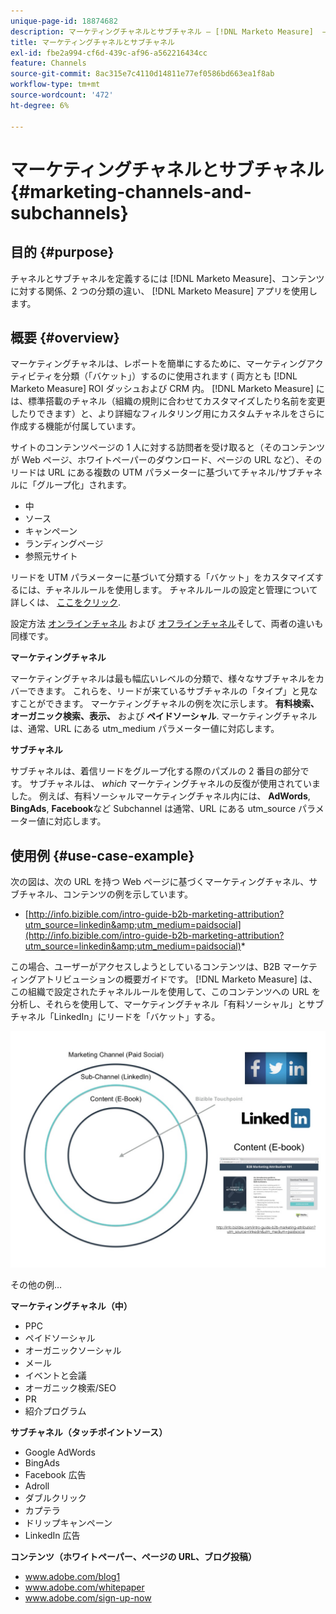 ```yaml
---
unique-page-id: 18874682
description: マーケティングチャネルとサブチャネル — [!DNL Marketo Measure]  — 製品ドキュメント
title: マーケティングチャネルとサブチャネル
exl-id: fbe2a994-cf6d-439c-af96-a562216434cc
feature: Channels
source-git-commit: 8ac315e7c4110d14811e77ef0586bd663ea1f8ab
workflow-type: tm+mt
source-wordcount: '472'
ht-degree: 6%

---
```


# マーケティングチャネルとサブチャネル {#marketing-channels-and-subchannels}

## 目的 {#purpose}

チャネルとサブチャネルを定義するには [!DNL Marketo Measure]、コンテンツに対する関係、2 つの分類の違い、 [!DNL Marketo Measure] アプリを使用します。

## 概要 {#overview}

マーケティングチャネルは、レポートを簡単にするために、マーケティングアクティビティを分類（「バケット」）するのに使用されます ( 両方とも [!DNL Marketo Measure] ROI ダッシュおよび CRM 内。 [!DNL Marketo Measure] には、標準搭載のチャネル（組織の規則に合わせてカスタマイズしたり名前を変更したりできます）と、より詳細なフィルタリング用にカスタムチャネルをさらに作成する機能が付属しています。

サイトのコンテンツページの 1 人に対する訪問者を受け取ると（そのコンテンツが Web ページ、ホワイトペーパーのダウンロード、ページの URL など）、そのリードは URL にある複数の UTM パラメーターに基づいてチャネル/サブチャネルに「グループ化」されます。

* 中
* ソース
* キャンペーン
* ランディングページ
* 参照元サイト

リードを UTM パラメーターに基づいて分類する「バケット」をカスタマイズするには、チャネルルールを使用します。 チャネルルールの設定と管理について詳しくは、 [ここをクリック](/help/channel-tracking-and-setup/online-channels/online-custom-channel-setup.md).

設定方法 [オンラインチャネル](/help/channel-tracking-and-setup/online-channels/online-custom-channel-setup.md) および [オフラインチャネル](/help/channel-tracking-and-setup/offline-channels/offline-custom-channel-setup.md)そして、両者の違いも同様です。

**マーケティングチャネル**

マーケティングチャネルは最も幅広いレベルの分類で、様々なサブチャネルをカバーできます。 これらを、リードが来ているサブチャネルの「タイプ」と見なすことができます。 マーケティングチャネルの例を次に示します。 **有料検索、オーガニック検索、表示、** および **ペイドソーシャル**. マーケティングチャネルは、通常、URL にある utm_medium パラメーター値に対応します。

**サブチャネル**

サブチャネルは、着信リードをグループ化する際のパズルの 2 番目の部分です。 サブチャネルは、 _which_ マーケティングチャネルの反復が使用されていました。 例えば、有料ソーシャルマーケティングチャネル内には、 **AdWords**, **BingAds**, **Facebook**&#x200B;など Subchannel は通常、URL にある utm_source パラメーター値に対応します。

## 使用例 {#use-case-example}

次の図は、次の URL を持つ Web ページに基づくマーケティングチャネル、サブチャネル、コンテンツの例を示しています。

* [http://info.bizible.com/intro-guide-b2b-marketing-attribution?utm_source=linkedin&amp;utm_medium=paidsocial](http://info.bizible.com/intro-guide-b2b-marketing-attribution?utm_source=linkedin&amp;utm_medium=paidsocial)*

この場合、ユーザーがアクセスしようとしているコンテンツは、B2B マーケティングアトリビューションの概要ガイドです。 [!DNL Marketo Measure] は、この組織で設定されたチャネルルールを使用して、このコンテンツへの URL を分析し、それらを使用して、マーケティングチャネル「有料ソーシャル」とサブチャネル「LinkedIn」にリードを「バケット」する。

![](assets/1.jpg)

その他の例…

**マーケティングチャネル（中）**

* PPC
* ペイドソーシャル
* オーガニックソーシャル
* メール
* イベントと会議
* オーガニック検索/SEO
* PR
* 紹介プログラム

**サブチャネル（タッチポイントソース）**

* Google AdWords
* BingAds
* Facebook 広告
* Adroll
* ダブルクリック
* カプテラ
* ドリップキャンペーン
* LinkedIn 広告

**コンテンツ（ホワイトペーパー、ページの URL、ブログ投稿）**

* www.adobe.com/blog1
* www.adobe.com/whitepaper
* www.adobe.com/sign-up-now
